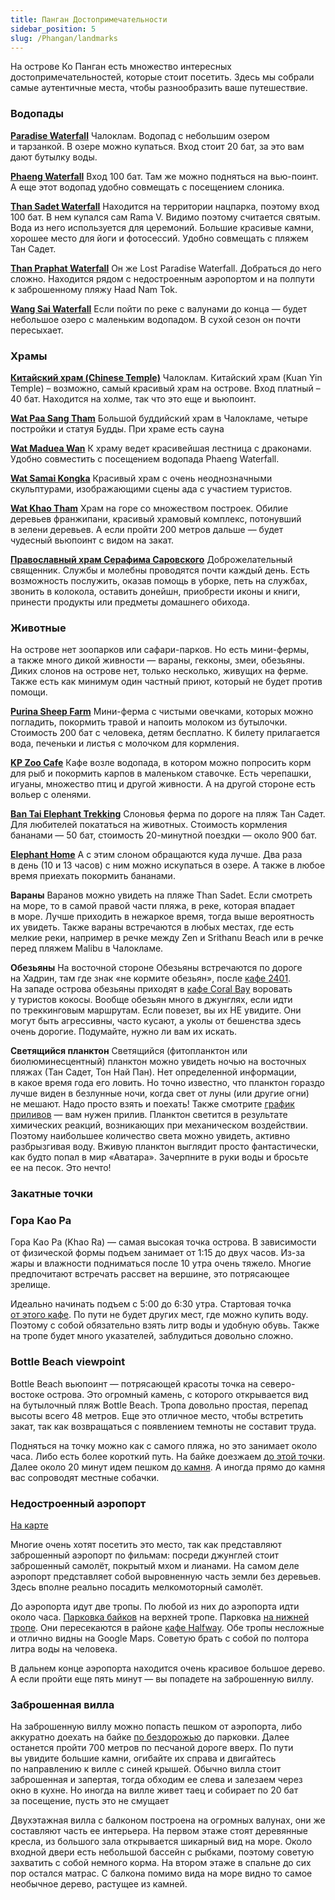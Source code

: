 ```yaml
---
title: Панган Достопримечательности
sidebar_position: 5
slug: /Phangan/landmarks
---
```



На острове Ко Панган есть множество интересных достопримечательностей, которые стоит посетить. Здесь мы собрали самые аутентичные места, чтобы разнообразить ваше путешествие.


### Водопады

[**Paradise Waterfall**](https://goo.gl/maps/Zjjf7hutyeohY9wo7) Чалоклам. Водопад с небольшим озером и тарзанкой. В озере можно купаться. Вход стоит 20 бат, за это вам дают бутылку воды.

[**Phaeng Waterfall**](https://goo.gl/maps/U4LvhX197xyfNYhd8) Вход 100 бат. Там же можно подняться на вью-поинт. А еще этот водопад удобно совмещать с посещением слоника.

[**Than Sadet Waterfall**](https://goo.gl/maps/P9TrCDNwoGWAzeZf9) Находится на территории нацпарка, поэтому вход 100 бат. В нем купался сам Rama V. Видимо поэтому считается святым. Вода из него используется для церемоний. Большие красивые камни, хорошее место для йоги и фотосессий. Удобно совмещать с пляжем Тан Садет.

[**Than Praphat Waterfall**](https://goo.gl/maps/H9cgNBcFCjimcraS8) Он же Lost Paradise Waterfall. Добраться до него сложно. Находится рядом с недостроенным аэропортом и на полпути к заброшенному пляжу Haad Nam Tok.

[**Wang Sai Waterfall**](https://goo.gl/maps/8aRRdq7BJRzZ5dzC8) Если пойти по реке с валунами до конца — будет небольшое озеро с маленьким водопадом. В сухой сезон он почти пересыхает.

### Храмы

[**Китайский храм (Chinese Temple)**](https://goo.gl/maps/zp3qTRbnAZ1dqLeK8) Чалоклам. Китайский храм (Kuan Yin Temple) – возможно, самый красивый храм на острове. Вход платный – 40 бат. Находится на холме, так что это еще и вьюпоинт.

[**Wat Paa Sang Tham**](https://goo.gl/maps/AaQZ1EMNKAFZL7h27) Большой буддийский храм в Чалокламе, четыре постройки и статуя Будды. При храме есть сауна

[**Wat Maduea Wan**](https://goo.gl/maps/1tnBg9tbdjXbUiuf8) К храму ведет красивейшая лестница с драконами. Удобно совместить с посещением водопада Phaeng Waterfall.

[**Wat Samai Kongka**](https://goo.gl/maps/27rH5K3L87Syvr6f7) Красивый храм с очень неоднозначными скульптурами, изображающими сцены ада с участием туристов.

[**Wat Khao Tham**](https://goo.gl/maps/XbuzaxsesBxANzYo6) Храм на горе со множеством построек. Обилие деревьев франжипани, красивый храмовый комплекс, потонувший в зелени деревьев. А если пройти 200 метров дальше — будет чудесный вьюпоинт с видом на закат.

[**Православный храм Серафима Саровского**](https://goo.gl/maps/Hbpy3wWfeTZPPMv68) Доброжелательный священник. Службы и молебны проводятся почти каждый день. Есть возможность послужить, оказав помощь в уборке, петь на службах, звонить в колокола, оставить донейшн, приобрести иконы и книги, принести продукты или предметы домашнего обихода.
   
### Животные

На острове нет зоопарков или сафари-парков. Но есть мини-фермы, а также много дикой живности — вараны, гекконы, змеи, обезьяны. Диких слонов на острове нет, только несколько, живущих на ферме. Также есть как минимум один частный приют, который не будет против помощи.

[**Purina Sheep Farm**](https://goo.gl/maps/aheS47v7QaNzdDGK8) Мини-ферма с чистыми овечками, которых можно погладить, покормить травой и напоить молоком из бутылочки. Стоимость 200 бат с человека, детям бесплатно. К билету прилагается вода, печеньки и листья с молочком для кормления.

[**KP Zoo Cafe**](https://goo.gl/maps/bs122And7puEnoCv7) Кафе возле водопада, в котором можно попросить корм для рыб и покормить карпов в маленьком ставочке. Есть черепашки, игуаны, множество птиц и другой живности. А на другой стороне есть вольер с оленями.

[**Ban Tai Elephant Trekking**](https://goo.gl/maps/LuQ62CTXzxNtGG1X9) Слоновья ферма по дороге на пляж Тан Садет. Для любителей покататься на животных. Стоимость кормления бананами — 50 бат, стоимость 20-минутной поездки — около 900 бат.

[**Elephant Home**](https://g.page/the-elephant-home-koh-phangan) А с этим слоном обращаются куда лучше. Два раза в день (10 и 13 часов) с ним можно искупаться в озере. А также в любое время приехать покормить бананами.

**Вараны** Варанов можно увидеть на пляже Than Sadet. Если смотреть на море, то в самой правой части пляжа, в реке, которая впадает в море. Лучше приходить в нежаркое время, тогда выше вероятность их увидеть. Также вараны встречаются в любых местах, где есть мелкие реки, например в речке между Zen и Srithanu Beach или в речке перед пляжем Malibu в Чалокламе.

**Обезьяны** На восточной стороне Обезьяны встречаются по дороге на Хадрин, там где знак «не кормите обезьян», после [кафе 2401](https://goo.gl/maps/nSX4SGyQmsbHQznU8). На западе острова обезьяны приходят в [кафе Coral Bay](https://www.google.ru/maps/place/Coral+Bay+Bar/@9.7977935,100.0132888,18z/data=!4m5!3m4!1s0x3055024aaf0b018f:0xeea7b6d2d24840be!8m2!3d9.7973381!4d100.0141058?hl=ru) воровать у туристов кокосы. Вообще обезьян много в джунглях, если идти по треккинговым маршрутам. Если повезет, вы их НЕ увидите. Они могут быть агрессивны, часто кусают, а уколы от бешенства здесь очень дорогие. Подумайте, нужно ли вам их искать.

**Светящийся планктон** Светящийся (фитопланктон или биолюминесцентный) планктон можно увидеть ночью на восточных пляжах (Тан Садет, Тон Най Пан). Нет определенной информации, в какое время года его ловить. Но точно известно, что планктон гораздо лучше виден в безлунные ночи, когда свет от луны (или другие огни) не мешают. Надо просто взять и поехать! Также смотрите [график приливов](https://www.tide-forecast.com/locations/Ko-Pha-Ngan/tides/latest) — вам нужен прилив. Планктон светится в результате химических реакций, возникающих при механическом воздействии. Поэтому наибольшее количество света можно увидеть, активно разбрызгивая воду. Вживую планктон выглядит просто фантастически, как будто попал в мир «Аватара». Зачерпните в руки воды и бросьте ее на песок. Это нечто!

### Закатные точки

### Гора Као Ра

Гора Као Ра (Khao Ra) — самая высокая точка острова. В зависимости от физической формы подъем занимает от 1:15 до двух часов. Из-за жары и влажности подниматься после 10 утра очень тяжело. Многие предпочитают встречать рассвет на вершине, это потрясающее зрелище.

Идеально начинать подъем с 5:00 до 6:30 утра. Стартовая точка [от этого кафе](https://goo.gl/maps/J9PnQGotbPx3XTko7). По пути не будет других мест, где можно купить воду. Поэтому с собой обязательно взять литр воды и удобную обувь. Также на тропе будет много указателей, заблудиться довольно сложно.

<!-- ![Kaora](../../static/img/kaora1.jpg)
![Kaora](../../static/img/kaora2.jpg)
![Kaora](../../static/img/kaora3.jpg) -->

### Bottle Beach viewpoint

Bottle Beach вьюпоинт — потрясающей красоты точка на северо-востоке острова. Это огромный камень, с которого открывается вид на бутылочный пляж Bottle Beach. Тропа довольно простая, перепад высоты всего 48 метров. Еще это отличное место, чтобы встретить закат, так как возвращаться с появлением темноты не составит труда.

Подняться на точку можно как с самого пляжа, но это занимает около часа. Либо есть более короткий путь. На байке доезжаем [до этой точки](https://goo.gl/maps/iTSJhxAypQxj6oJN7). Далее около 20 минут идем пешком [до камня](https://goo.gl/maps/fLGMkPSMTiMNm7TeA). А иногда прямо до камня вас сопроводят местные собачки.
<!-- 
![Bottle Beach](../../static/img/bottle1.jpg)
![Bottle Beach](../../static/img/bottle2.jpg)
![Bottle Beach](../../static/img/bottle3.jpg) -->

### Недостроенный аэропорт

[На карте](https://goo.gl/maps/X7FAeZSReHXFPxmJ6)

Многие очень хотят посетить это место, так как представляют заброшенный аэропорт по фильмам: посреди джунглей стоит заброшенный самолёт, покрытый мхом и лианами. На самом деле аэропорт представляет собой выровненную часть земли без деревьев. Здесь вполне реально посадить мелкомоторный самолёт.

До аэропорта идут две тропы. По любой из них до аэропорта идти около часа. [Парковка байков](https://goo.gl/maps/jojWKbK54FXwwtpW6) на верхней тропе. Парковка [на нижней тропе](https://goo.gl/maps/GkN9iwJftfx29Ny79). Они пересекаются в районе [кафе Halfway](https://goo.gl/maps/CiKzpQhtHSdz7XRZ8). Обе тропы несложные и отлично видны на Google Maps. Советую брать с собой по полтора литра воды на человека.

В дальнем конце аэропорта находится очень красивое большое дерево. А если пройти еще пять минут — вы попадете на заброшенную виллу.

<!-- ![Airport](../../static/img/airport1.jpg)
![Airport](../../static/img/airport2.jpg)
![Airport](../../static/img/airport3.jpg) -->

### Заброшенная вилла

На заброшенную виллу можно попасть пешком от аэропорта, либо аккуратно доехать на байке [по бездорожью](https://goo.gl/maps/EMo1vTVEGwNBp6F78) до парковки. Далее останется пройти 700 метров по песчаной дороге вверх. По пути вы увидите большие камни, огибайте их справа и двигайтесь по направлению к вилле с синей крышей. Обычно вилла стоит заброшенная и запертая, тогда обходим ее слева и залезаем через окно в кухне. Но иногда на вилле живет таец и собирает по 20 бат за посещение, пусть это не смущает

Двухэтажная вилла с балконом построена на огромных валунах, они же составляют часть ее интерьера. На первом этаже стоят деревянные кресла, из большого зала открывается шикарный вид на море. Около входной двери есть небольшой бассейн с рыбками, поэтому советую захватить с собой немного корма. На втором этаже в спальне до сих пор остался матрас. С балкона помимо вида на море видно то самое необычное дерево, растущее из камней.

<!-- ![Villa](../../static/img/villa1.jpg)
![Villa](../../static/img/villa2.jpg)
![Villa](../../static/img/villa3.jpg) -->